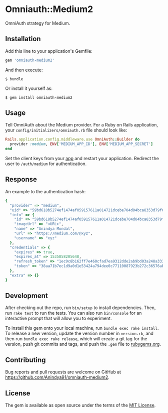 # Omniauth::Medium2

OmniAuth strategy for Medium.

## Installation

Add this line to your application's Gemfile:

```ruby
gem 'omniauth-medium2'
```

And then execute:

    $ bundle

Or install it yourself as:

    $ gem install omniauth-medium2

## Usage

Tell OmniAuth about the Medium provider. For a Ruby on Rails application, your ```config/initializers/omniauth.rb``` file should look like:

```ruby
Rails.application.config.middleware.use OmniAuth::Builder do
  provider :medium, ENV['MEDIUM_APP_ID'], ENV['MEDIUM_APP_SECRET']
end
```

Set the client keys from your [app](https://medium.com/me/applications) and restart your application. Redirect the user to ```/auth/medium``` for authentication.

## Response

An example to the authentication hash:

```ruby
{
  "provider" => "medium",
  "uid" => "59bd618b5274ef1474af059157611a014721dcebe704d04bca8353d79f61b928",
  "info" => {
    "id" => "59bd618b5274ef1474af059157611a014721dcebe704d04bca8353d79f61b928",
    "imageUrl" => "<URL>",
    "name" => "Anindya Mondal",
    "url" => "https://medium.com/@xyz",
    "username" => "xyz"
  },
  "credentials" => {
    "expires" => true,
    "expires_at" => 1535858205648,
    "refresh_token" => "1ec9c8b162ff7e460cfad7ea9312dde2ab9bd03a248a3339a196133aab700511",
    "token" => "38aa71b7ec1d9a0d1e53424a794dee0c77110087923b272c36576ab31f4df0a5"
  },
  "extra" => {}
}
```

## Development

After checking out the repo, run `bin/setup` to install dependencies. Then, run `rake test` to run the tests. You can also run `bin/console` for an interactive prompt that will allow you to experiment.

To install this gem onto your local machine, run `bundle exec rake install`. To release a new version, update the version number in `version.rb`, and then run `bundle exec rake release`, which will create a git tag for the version, push git commits and tags, and push the `.gem` file to [rubygems.org](https://rubygems.org).

## Contributing

Bug reports and pull requests are welcome on GitHub at https://github.com/Anindya91/omniauth-medium2.

## License

The gem is available as open source under the terms of the [MIT License](https://opensource.org/licenses/MIT).
